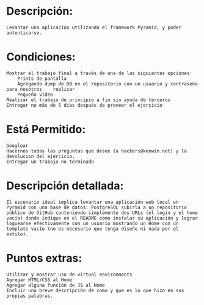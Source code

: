 # Descripción: 
    Levantar una aplicación utilizando el framework Pyramid, y poder autenticarse.

# Condiciones: 
    Mostrar el trabajo final a través de una de las siguientes opciones:
        Prints de pantalla
        Agregando dump de DB en el repositorio con un usuario y contraseña para nosotros    replicar
        Pequeño video
    Realizar el trabajo de principio a fin sin ayuda de terceros
    Entregar no más de 5 días después de proveer el ejercicio

# Está Permitido:
    Googlear
    Hacernos todas las preguntas que desee (a hackers@kenwin.net) y la devolucion del ejercicio.
    Entregar un trabajo no terminado

# Descripción detallada: 
    El escenario ideal implica levantar una aplicación web local en Pyramid con una base de datos: PostgreSQL subirla a un repositorio público de GitHub conteniendo simplemente dos URLs (el login y el home vacío) donde indique en el README como instalar su aplicación y lograr loguearse efectivamente con un usuario mostrando un Home con un template vacío (no es necesario que tenga diseño ni nada por el estilo). 

# Puntos extras:
    Utilizar y mostrar uso de virtual environments
    Agregar HTML/CSS al Home
    Agregar alguna función de JS al Home
    Incluir una breve descripción de como y que es lo que hizo en sus propias palabras.